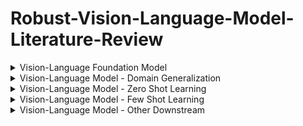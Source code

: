 # Robust-Vision-Language-Model-Literature-Review
<!-- <h1>Vision-Language Foundation Model</h1> -->
<details>
<summary>Vision-Language Foundation Model</summary>

## Vision-Language Model - Vision-Language Foundation Model
| Year | Venue | Title | Institute | Code |
| :---:| :---: | :---: | :---: | :---: |
| 2023 | Arxiv | [BLIP-2: Bootstrapping Language-Image Pre-training with Frozen Image Encoders and Large Language Models](https://arxiv.org/abs/2301.12597) | Salesforce Research | [Link](https://github.com/salesforce/LAVIS/tree/main/projects/blip2)
| 2023 | Arxiv | [InstructBLIP: Towards General-purpose Vision-Language Models with Instruction Tuning](https://arxiv.org/abs/2305.06500) | Salesforce Research | [Link](https://github.com/salesforce/LAVIS/tree/main/projects/instructblip)
| 2023 | CVPR | [Image as a Foreign Language: BEIT Pretraining for Vision and Vision-Language Tasks](https://openaccess.thecvf.com/content/CVPR2023/papers/Wang_Image_as_a_Foreign_Language_BEiT_Pretraining_for_Vision_and_CVPR_2023_paper.pdf) | Microsoft Corporation| [Link](https://github.com/microsoft/unilm/tree/master/beit3)
| 2023 | ICCV | [ALIP: Adaptive Language-Image Pre-training with Synthetic Caption](https://arxiv.org/abs/2308.08428) | DeepGlint | [Link](https://github.com/deepglint/ALIP)
| 2023 | ICCV | [GrowCLIP: Data-aware Automatic Model Growing for Large-scale Contrastive Language-Image Pre-training](https://openaccess.thecvf.com/content/ICCV2023/papers/Deng_GrowCLIP_Data-Aware_Automatic_Model_Growing_for_Large-scale_Contrastive_Language-Image_Pre-Training_ICCV_2023_paper.pdf) | Sun Yat-sen University  | -
| 2023 | ICLR | [PaLI: A Jointly-Scaled Multilingual Language-Image Model](https://openreview.net/forum?id=mWVoBz4W0u) | Google Research | [Link](https://github.com/kyegomez/PALI)
| 2023 | ICML | [Scaling Vision Transformers to 22 Billion Parameters](https://openreview.net/pdf?id=Lhyy8H75KA) | Google Research | -
| 2022 | ICLR | [SimVLM: Simple Visual Language Model Pretraining with Weak Supervision](https://openreview.net/pdf?id=GUrhfTuf_3) | Google Research | -
| 2022 | ICML  | [BLIP: Bootstrapping Language-Image Pre-training for Unified Vision-Language Understanding and Generation](https://proceedings.mlr.press/v162/li22n/li22n.pdf)  | Salesforce Research | [Link](https://github.com/salesforce/BLIP)
| 2021 | ICML  | [Learning Transferable Visual Models From Natural Language Supervision](https://proceedings.mlr.press/v139/radford21a/radford21a.pdf) | OpenAI | [Link](https://github.com/OpenAI/CLIP)
| 2021 | ICML | [Scaling Up Visual and Vision-Language Representation Learning With Noisy Text Supervision](https://proceedings.mlr.press/v139/jia21b/jia21b.pdf) | Google Research| -
| 2021 | NeurIPS | [Align before Fuse: Vision and Language Representation Learning with Momentum Distillation](https://proceedings.neurips.cc/paper/2021/file/505259756244493872b7709a8a01b536-Paper.pdf) | Salesforce Research | [Link](https://github.com/salesforce/ALBEF)
</details>

<details> <summary>Vision-Language Model - Domain Generalization</summary>

## Vision-Language Model - Domain Generalization
| Year | Venue | Title | Institute | Code |
| :---:| :---: | :---: | :---: | :---: |
| 2023 | CVPR | [Improving Zero-shot Generalization and Robustness of Multi-modal Models](https://openaccess.thecvf.com/content/CVPR2023/papers/Ge_Improving_Zero-Shot_Generalization_and_Robustness_of_Multi-Modal_Models_CVPR_2023_paper.pdf) | Google Research | [Link](https://github.com/gyhandy/Hierarchy-CLIP) |
| 2023 | CVPR | [MaPLe: Multi-modal Prompt Learning](https://openaccess.thecvf.com/content/CVPR2023/papers/Khattak_MaPLe_Multi-Modal_Prompt_Learning_CVPR_2023_paper.pdf) | Mohamed bin Zayed University of AI | [Link](https://github.com/muzairkhattak/multimodal-prompt-learning) |
| 2023 | CVPR | [Task Residual for Tuning Vision-Language Models](https://openaccess.thecvf.com/content/CVPR2023/papers/Yu_Task_Residual_for_Tuning_Vision-Language_Models_CVPR_2023_paper.pdf) | National University of Singapore | [Link](https://github.com/geekyutao/TaskRes) |
| 2023 | CVPR | [Visual-Language Prompt Tuning with Knowledge-guided Context Optimization](https://openaccess.thecvf.com/content/CVPR2023/papers/Yao_Visual-Language_Prompt_Tuning_With_Knowledge-Guided_Context_Optimization_CVPR_2023_paper.pdf) | Chinese Academy of Sciences | [Link](https://github.com/htyao89/KgCoOp) |
| 2023 | ICCV | [Bayesian Prompt Learning for Image-Language Model Generalization](https://openaccess.thecvf.com/content/ICCV2023/papers/Derakhshani_Bayesian_Prompt_Learning_for_Image-Language_Model_Generalization_ICCV_2023_paper.pdf) | University of Amsterdam | [Link](https://github.com/saic-fi/Bayesian-Prompt-Learning) |
| 2023 | ICCV | [Black Box Few-Shot Adaptation for Vision-Language models](https://openaccess.thecvf.com/content/ICCV2023/papers/Ouali_Black_Box_Few-Shot_Adaptation_for_Vision-Language_Models_ICCV_2023_paper.pdf) | Samsung AI Cambridge | [Link](https://github.com/saic-fi/LFA) |
| 2023 | ICCV | [Distribution-Aware Prompt Tuning for Vision-Language Models](https://openaccess.thecvf.com/content/ICCV2023/papers/Cho_Distribution-Aware_Prompt_Tuning_for_Vision-Language_Models_ICCV_2023_paper.pdf) | Korea University | [Link](https://github.com/mlvlab/DAPT) |
| 2023 | ICCV | [Gradient-Regulated Meta-Prompt Learning for Generalizable Vision-Language Models](https://openaccess.thecvf.com/content/ICCV2023/papers/Li_Gradient-Regulated_Meta-Prompt_Learning_for_Generalizable_Vision-Language_Models_ICCV_2023_paper.pdf) | Zhejiang University | - |
| 2023 | ICCV | [Knowledge-Aware Prompt Tuning for Generalizable Vision-Language Models](https://openaccess.thecvf.com/content/ICCV2023/papers/Kan_Knowledge-Aware_Prompt_Tuning_for_Generalizable_Vision-Language_Models_ICCV_2023_paper.pdf) | Qilu University of Technology | - |
| 2023 | ICCV | [LoGoPrompt: Synthetic Text Images Can Be Good Visual Prompts for Vision-Language Models](https://openaccess.thecvf.com/content/ICCV2023/papers/Shi_LoGoPrompt_Synthetic_Text_Images_Can_Be_Good_Visual_Prompts_for_ICCV_2023_paper.pdf) | ShanghaiTech University | - |
| 2023 | ICCV | [PADCLIP: Pseudo-labeling with Adaptive Debiasing in CLIP for Unsupervised Domain Adaptation](https://openaccess.thecvf.com/content/ICCV2023/papers/Lai_PADCLIP_Pseudo-labeling_with_Adaptive_Debiasing_in_CLIP_for_Unsupervised_Domain_ICCV_2023_paper.pdf) | University of California, Davis | - |
| 2023 | ICCV | [PromptStyler: Prompt-driven Style Generation for Source-free Domain Generalization](https://openaccess.thecvf.com/content/ICCV2023/papers/Cho_PromptStyler_Prompt-driven_Style_Generation_for_Source-free_Domain_Generalization_ICCV_2023_paper.pdf) | ADD | - |
| 2023 | ICCV | [Read-only Prompt Optimization for Vision-Language Few-shot Learning](https://openaccess.thecvf.com//content/ICCV2023/papers/Lee_Read-only_Prompt_Optimization_for_Vision-Language_Few-shot_Learning_ICCV_2023_paper.pdf) | Korea University | [Link](https://github.com/mlvlab/RPO) |
| 2023 | ICCV | [Regularized Mask Tuning: Uncovering Hidden Knowledge in Pre-trained Vision-Language Models](https://openaccess.thecvf.com/content/ICCV2023/papers/Zheng_Regularized_Mask_Tuning_Uncovering_Hidden_Knowledge_in_Pre-Trained_Vision-Language_Models_ICCV_2023_paper.pdf) | Zhejiang University | [Link](https://github.com/wuw2019/R-AMT) |
| 2023 | ICCVW | [AD-CLIP: Adapting Domains in Prompt Space Using CLIP](https://arxiv.org/abs/2308.05659) | Indian Institute of Technology Bombay | - |
| 2023 | ICLR | [PLOT: Prompt Learning with Optimal Transport for Vision-Language Models](https://arxiv.org/abs/2210.01253) | Carnegie Mellon University | [Link](https://github.com/CHENGY12/PLOT) |
| 2022 | CVPR | [Conditional Prompt Learning for Vision-Language Models](https://arxiv.org/abs/2203.05557) | Nanyang Technological University | [Link](https://github.com/KaiyangZhou/CoOp) |
| 2022 | CVPR | [Robust fine-tuning of zero-shot models](https://openaccess.thecvf.com/content/CVPR2022/papers/Wortsman_Robust_Fine-Tuning_of_Zero-Shot_Models_CVPR_2022_paper.pdf) | University of Washington | [Link](https://github.com/mlfoundations/wise-ft) |
| 2022 | IJCV | [Learning to Prompt for Vision-Language Models](https://arxiv.org/abs/2109.01134) | Nanyang Technological University | [Link](https://github.com/KaiyangZhou/CoOp) |
| 2022 | NeurIPS | [Test-Time Prompt Tuning for Zero-Shot Generalization in Vision-Language Models](https://arxiv.org/abs/2209.07511) | Nvidia | [Link](https://azshue.github.io/TPT/) |
</details>

<details><summary>Vision-Language Model - Zero Shot Learning</summary>

## Vision-Language Model - Zero Shot Learning
| Year | Venue | Title | Institute | Code |
| :---:| :---: | :---: | :---: | :---: |
| 2023 | AAAI | [CALIP: Zero-Shot Enhancement of CLIP with Parameter-free Attention](https://arxiv.org/abs/2209.14169) |  Peking University | [Link](https://github.com/ZiyuGuo99/CALIP) |
| 2023 | CVPR | [Improving Zero-shot Generalization and Robustness of Multi-modal Models](https://openaccess.thecvf.com/content/CVPR2023/papers/Ge_Improving_Zero-Shot_Generalization_and_Robustness_of_Multi-Modal_Models_CVPR_2023_paper.pdf) | Google Research | [Link](https://github.com/gyhandy/Hierarchy-CLIP) |
| 2023 | CVPR | [Texts as Images in Prompt Tuning for Multi-Label Image Recognition](https://openaccess.thecvf.com/content/CVPR2023/papers/Guo_Texts_as_Images_in_Prompt_Tuning_for_Multi-Label_Image_Recognition_CVPR_2023_paper.pdf) | Harbin Institute of Technology | [Link](https://github.com/guozix/TaI-DPT) |
| 2023 | ICCV | [SuS-X: Training-Free Name-Only Transfer of Vision-Language Models](https://arxiv.org/abs/2211.16198) | University of Cambridge | [Link](https://github.com/vishaal27/SuS-X) |
| 2023 | ICCV | [What does a platypus look like? Generating customized prompts for zero-shot image classification](https://openaccess.thecvf.com/content/ICCV2023/papers/Pratt_What_Does_a_Platypus_Look_Like_Generating_Customized_Prompts_for_ICCV_2023_paper.pdf) | University of Washington | [Link](https://github.com/sarahpratt/CuPL) |
| 2023 | ICML | [CHiLS: Zero-Shot Image Classification with Hierarchical Label Sets](https://proceedings.mlr.press/v202/novack23a/novack23a.pdf) | University of California, San Diego | [Link](https://github.com/acmi-lab/CHILS) |
| 2022 | BMVC | [SVL-Adapter: Self-Supervised Adapter for Vision-Language Pretrained Models](https://arxiv.org/pdf/2210.03794) | University College London | [Link](https://github.com/omipan/svl_adapter) |
| 2022 | NeurIPS | [Test-Time Prompt Tuning for Zero-Shot Generalization in Vision-Language Models](https://arxiv.org/abs/2209.07511) | Nvidia | [Link](https://azshue.github.io/TPT/) |
</details>

<details> <summary>Vision-Language Model - Few Shot Learning</summary>

## Vision-Language Model - Few Shot Learning
| Year | Venue | Title | Institute | Code |
| :---:| :---: | :---: | :---: | :---: |
| 2023 | AAAI | [CALIP: Zero-Shot Enhancement of CLIP with Parameter-free Attention](https://arxiv.org/abs/2209.14169) | Peking University | [Link](https://github.com/ZiyuGuo99/CALIP) |
| 2023 | Arxiv | [Language Models as Black-box Optimizers for Vision-language Models](https://arxiv.org/abs/2309.05950) | Carnegie Mellon University | - |
| 2023 | CVPR | [LASP: Text-to-Text Optimization for Language-Aware Soft Prompting of Vision & Language Models](https://openaccess.thecvf.com/content/CVPR2023/papers/Bulat_LASP_Text-to-Text_Optimization_for_Language-Aware_Soft_Prompting_of_Vision__CVPR_2023_paper.pdf) | Samsung AI Cambridge | - |
| 2023 | CVPR | [MaPLe: Multi-modal Prompt Learning](https://openaccess.thecvf.com/content/CVPR2023/papers/Khattak_MaPLe_Multi-Modal_Prompt_Learning_CVPR_2023_paper.pdf) | Mohamed bin Zayed University of AI | [Link](https://github.com/muzairkhattak/multimodal-prompt-learning) |
| 2023 | CVPR | [Prompt, Generate, then Cache: Cascade of Foundation Models makes Strong Few-shot Learners](https://arxiv.org/abs/2303.02151) | Shanghai AI Laboratory | [Link](https://github.com/ZrrSkywalker/CaFo) |
| 2023 | CVPR | [Texts as Images in Prompt Tuning for Multi-Label Image Recognition](https://openaccess.thecvf.com/content/CVPR2023/papers/Guo_Texts_as_Images_in_Prompt_Tuning_for_Multi-Label_Image_Recognition_CVPR_2023_paper.pdf) | Harbin Institute of Technology | [Link](https://github.com/guozix/TaI-DPT) |
| 2023 | CVPR | [Task Residual for Tuning Vision-Language Models](https://openaccess.thecvf.com/content/CVPR2023/papers/Yu_Task_Residual_for_Tuning_Vision-Language_Models_CVPR_2023_paper.pdf) | National University of Singapore | [Link](https://github.com/geekyutao/TaskRes) |
| 2023 | CVPR | [Visual-Language Prompt Tuning with Knowledge-guided Context Optimization](https://openaccess.thecvf.com/content/CVPR2023/papers/Yao_Visual-Language_Prompt_Tuning_With_Knowledge-Guided_Context_Optimization_CVPR_2023_paper.pdf) | Chinese Academy of Sciences | [Link](https://github.com/htyao89/KgCoOp) |
| 2023 | ICCV | [Bayesian Prompt Learning for Image-Language Model Generalization](https://openaccess.thecvf.com/content/ICCV2023/papers/Derakhshani_Bayesian_Prompt_Learning_for_Image-Language_Model_Generalization_ICCV_2023_paper.pdf) | University of Amsterdam | [Link](https://github.com/saic-fi/Bayesian-Prompt-Learning) |
| 2023 | ICCV | [Black Box Few-Shot Adaptation for Vision-Language models](https://openaccess.thecvf.com/content/ICCV2023/papers/Ouali_Black_Box_Few-Shot_Adaptation_for_Vision-Language_Models_ICCV_2023_paper.pdf) | Samsung AI Cambridge | [Link](https://github.com/saic-fi/LFA) |
| 2023 | ICCV | [Distribution-Aware Prompt Tuning for Vision-Language Models](https://openaccess.thecvf.com/content/ICCV2023/papers/Cho_Distribution-Aware_Prompt_Tuning_for_Vision-Language_Models_ICCV_2023_paper.pdf) | Korea University | [Link](https://github.com/mlvlab/DAPT) |
| 2023 | ICCV | [Gradient-Regulated Meta-Prompt Learning for Generalizable Vision-Language Models](https://openaccess.thecvf.com/content/ICCV2023/papers/Li_Gradient-Regulated_Meta-Prompt_Learning_for_Generalizable_Vision-Language_Models_ICCV_2023_paper.pdf) | Zhejiang University | - |
| 2023 | ICCV | [Knowledge-Aware Prompt Tuning for Generalizable Vision-Language Models](https://openaccess.thecvf.com/content/ICCV2023/papers/Kan_Knowledge-Aware_Prompt_Tuning_for_Generalizable_Vision-Language_Models_ICCV_2023_paper.pdf) | Qilu University of Technology | - |
| 2023 | ICCV | [Not All Features Matter: Enhancing Few-shot CLIP with Adaptive Prior Refinement](https://openaccess.thecvf.com/content/ICCV2023/papers/Zhu_Not_All_Features_Matter_Enhancing_Few-shot_CLIP_with_Adaptive_Prior_ICCV_2023_paper.pdf) | Shanghai AI Laboratory | [Link](https://github.com/yangyangyang127/APE) |
| 2023 | ICCV | [Prompt-aligned Gradient for Prompt Tuning](https://openaccess.thecvf.com/content/ICCV2023/papers/Zhu_Prompt-aligned_Gradient_for_Prompt_Tuning_ICCV_2023_paper.pdf) | Nanyang Technological University | [Link](https://github.com/BeierZhu/Prompt-align) |
| 2023 | ICCV | [Read-only Prompt Optimization for Vision-Language Few-shot Learning](https://openaccess.thecvf.com//content/ICCV2023/papers/Lee_Read-only_Prompt_Optimization_for_Vision-Language_Few-shot_Learning_ICCV_2023_paper.pdf) | Korea University | [Link](https://github.com/mlvlab/RPO) |
| 2023 | ICCV | [Regularized Mask Tuning: Uncovering Hidden Knowledge in Pre-trained Vision-Language Models](https://openaccess.thecvf.com/content/ICCV2023/papers/Zheng_Regularized_Mask_Tuning_Uncovering_Hidden_Knowledge_in_Pre-Trained_Vision-Language_Models_ICCV_2023_paper.pdf) | Zhejiang University | [Link](https://github.com/wuw2019/R-AMT) |
| 2023 | ICCV | [SuS-X: Training-Free Name-Only Transfer of Vision-Language Models](https://arxiv.org/abs/2211.16198) | University of Cambridge | [Link](https://github.com/vishaal27/SuS-X) |
| 2023 | ICCV | [Why Is Prompt Tuning for Vision-Language Models Robust to Noisy Labels?](https://openaccess.thecvf.com/content/ICCV2023/papers/Wu_Why_Is_Prompt_Tuning_for_Vision-Language_Models_Robust_to_Noisy_ICCV_2023_paper.pdf) | University of Wisconsin, Madison | [Link](https://github.com/CEWu/PTNL) |
| 2023 | ICLR | [Exploiting category names for Few-shot Classification with Vision-language Models](https://arxiv.org/abs/2211.16594) | University of California, Merced  | - |
| 2023 | ICLR | [PLOT: Prompt Learning with Optimal Transport for Vision-Language Models](https://arxiv.org/abs/2210.01253) | Carnegie Mellon University | [Link](https://github.com/CHENGY12/PLOT) |
| 2022 | AAAI | [Revisiting Few-Shot Learning from a Causal Perspective](https://arxiv.org/abs/2209.13816) | Sun Yat-Sen university | [Link](https://github.com/lingl1024/causalFewShot) |
| 2022 | BMVC | [SVL-Adapter: Self-Supervised Adapter for Vision-Language Pretrained Models](https://arxiv.org/pdf/2210.03794) | University College London | [Link](https://github.com/omipan/svl_adapter) |
| 2022 | CVPR | [Conditional Prompt Learning for Vision-Language Models](https://arxiv.org/abs/2203.05557) | Nanyang Technological University | [Link](https://github.com/KaiyangZhou/CoOp) |
| 2022 | CVPR | [DenseCLIP: Language-Guided Dense Prediction with Context-Aware Prompting](https://openaccess.thecvf.com/content/CVPR2022/papers/Rao_DenseCLIP_Language-Guided_Dense_Prediction_With_Context-Aware_Prompting_CVPR_2022_paper.pdf) | Tsinghua University | [Link](https://github.com/raoyongming/DenseCLIP) |
| 2022 | CVPR | [Prompt Distribution Learning](https://openaccess.thecvf.com/content/CVPR2022/papers/Lu_Prompt_Distribution_Learning_CVPR_2022_paper.pdf) | University of Science and Technology of China | - |
| 2022 | ECCV | [Tip-Adapter: Training-free Adaption of CLIP for Few-shot Classification](https://arxiv.org/abs/2111.03930) | Shanghai AI Laboratory | [Link](https://github.com/gaopengcuhk/Tip-Adapter) |
| 2022 | EMNLP | [CPL: Counterfactual Prompt Learning for Vision and Language Models](https://arxiv.org/abs/2210.10362) | University of California, Santa Cruz | [Link](https://github.com/eric-ai-lab/CPL) |
| 2022 | IJCV | [Learning to Prompt for Vision-Language Models](https://arxiv.org/abs/2109.01134) | Nanyang Technological University | [Link](https://github.com/KaiyangZhou/CoOp) |
| 2022 | NeurIPS | [DualCoOp: Fast Adaptation to Multi-Label Recognition with Limited Annotations](https://arxiv.org/abs/2206.09541) | Boston University | [Link](https://github.com/sunxm2357/DualCoOp) |
| 2021 | Arxiv | [CLIP-Adapter: Better Vision-Language Models with Feature Adapters](https://arxiv.org/abs/2110.04544) | Shanghai AI Laboratory | [Link](https://github.com/gaopengcuhk/CLIP-Adapter) |
| 2021 | Arxiv | [VT-CLIP: Enhancing Vision-Language Models with Visual-guided Texts](https://arxiv.org/abs/2112.02399) | ShanghaiTech University | - |
</details>

<details><summary>Vision-Language Model - Other Downstream</summary>

## Vision-Language Model - Other Downstream
| Year | Venue | Title | Institute | Code |
| :---:| :---: | :---: | :---: | :---: |
| 2023 | Arxiv | [UP-DP: Unsupervised Prompt Learning for Data Pre-Selection with Vision-Language Models](https://arxiv.org/abs/2307.11227) | Bosch Research | - |
| 2023 | AAAI | [CLIP-ReID: Exploiting Vision-Language Model for Image Re-identification without Concrete Text Labels](https://arxiv.org/abs/2211.13977) | East China Normal University | [Link](https://github.com/Syliz517/CLIP-ReID)
| 2023 | IJCV |  [Exploring Vision-Language Models for Imbalanced Learning](https://arxiv.org/abs/2304.01457) | Peking University | [Link](https://github.com/Imbalance-VLM/Imbalance-VLM)
| 2022 | Arxiv | [Unsupervised Prompt Learning for Vision-Language Models](https://arxiv.org/abs/2204.03649) | Peking University | [Link](https://github.com/tonyhuang2022/UPL) |
| 2022 | ECCV | [Extract Free Dense Labels from CLIP](https://arxiv.org/abs/2112.01071) | Nanyang Technological University | [Link](https://github.com/chongzhou96/MaskCLIP)
| 2022 | ECCV | [Prompting Visual-Language Models for Efficient Video Understanding](https://arxiv.org/abs/2112.04478) | Shanghai Jiao Tong University | [Link](https://github.com/ju-chen/Efficient-Prompt)
| 2022 | ECCV | [Visual Prompt Tuning](https://arxiv.org/abs/2203.12119) | Cornell University | [Link](https://github.com/kmnp/vpt)
| 2021 | ICCV | [StyleCLIP: Text-Driven Manipulation of StyleGAN Imagery](https://arxiv.org/abs/2103.17249) | Hebrew University of Jerusalem | [Link](https://github.com/orpatashnik/StyleCLIP)
</details>